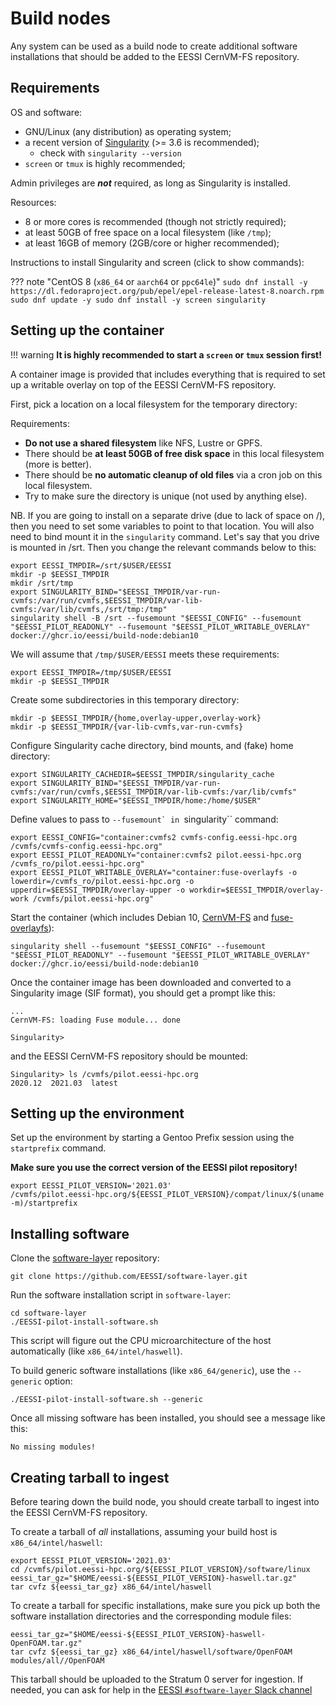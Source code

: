 # Build nodes

Any system can be used as a build node to create additional software installations that should be
added to the EESSI CernVM-FS repository.

## Requirements

OS and software:

* GNU/Linux (any distribution) as operating system;
* a recent version of [Singularity](https://sylabs.io/singularity/) (>= 3.6 is recommended);
    * check with ``singularity --version``
* ``screen`` or ``tmux`` is highly recommended;

Admin privileges are ***not*** required, as long as Singularity is installed.

Resources:

* 8 or more cores is recommended (though not strictly required);
* at least 50GB of free space on a local filesystem (like `/tmp`);
* at least 16GB of memory (2GB/core or higher recommended);

Instructions to install Singularity and screen (click to show commands):

??? note "CentOS 8 (`x86_64` or `aarch64` or `ppc64le`)"
    ```
    sudo dnf install -y https://dl.fedoraproject.org/pub/epel/epel-release-latest-8.noarch.rpm
    sudo dnf update -y
    sudo dnf install -y screen singularity
    ```

## Setting up the container

!!! warning
    **It is highly recommended to start a `screen` or `tmux` session first!**

A container image is provided that includes everything that is required to set up a writable overlay
on top of the EESSI CernVM-FS repository.

First, pick a location on a local filesystem for the temporary directory:

Requirements:

* **Do not use a shared filesystem** like NFS, Lustre or GPFS.
* There should be **at least 50GB of free disk space** in this local filesystem (more is better).
* There should be **no automatic cleanup of old files** via a cron job on this local filesystem.
* Try to make sure the directory is unique (not used by anything else).

NB.
If you are going to install on a separate drive (due to lack of space on /), then you need to set some variables to 
point to that location. You will also need to bind mount it in the `singularity` command. Let's say that you drive is 
mounted in /srt. Then you change the relevant commands below to this:
```shell
export EESSI_TMPDIR=/srt/$USER/EESSI
mkdir -p $EESSI_TMPDIR
mkdir /srt/tmp
export SINGULARITY_BIND="$EESSI_TMPDIR/var-run-cvmfs:/var/run/cvmfs,$EESSI_TMPDIR/var-lib-cvmfs:/var/lib/cvmfs,/srt/tmp:/tmp"
singularity shell -B /srt --fusemount "$EESSI_CONFIG" --fusemount "$EESSI_PILOT_READONLY" --fusemount "$EESSI_PILOT_WRITABLE_OVERLAY" docker://ghcr.io/eessi/build-node:debian10
```

We will assume that `/tmp/$USER/EESSI` meets these requirements:

```shell
export EESSI_TMPDIR=/tmp/$USER/EESSI
mkdir -p $EESSI_TMPDIR
```

Create some subdirectories in this temporary directory:

```shell
mkdir -p $EESSI_TMPDIR/{home,overlay-upper,overlay-work}
mkdir -p $EESSI_TMPDIR/{var-lib-cvmfs,var-run-cvmfs}
```

Configure Singularity cache directory, bind mounts, and (fake) home directory:

```shell
export SINGULARITY_CACHEDIR=$EESSI_TMPDIR/singularity_cache
export SINGULARITY_BIND="$EESSI_TMPDIR/var-run-cvmfs:/var/run/cvmfs,$EESSI_TMPDIR/var-lib-cvmfs:/var/lib/cvmfs"
export SINGULARITY_HOME="$EESSI_TMPDIR/home:/home/$USER"
```

Define values to pass to ``--fusemount` in ``singularity`` command:

```shell
export EESSI_CONFIG="container:cvmfs2 cvmfs-config.eessi-hpc.org /cvmfs/cvmfs-config.eessi-hpc.org"
export EESSI_PILOT_READONLY="container:cvmfs2 pilot.eessi-hpc.org /cvmfs_ro/pilot.eessi-hpc.org"
export EESSI_PILOT_WRITABLE_OVERLAY="container:fuse-overlayfs -o lowerdir=/cvmfs_ro/pilot.eessi-hpc.org -o upperdir=$EESSI_TMPDIR/overlay-upper -o workdir=$EESSI_TMPDIR/overlay-work /cvmfs/pilot.eessi-hpc.org"
```

Start the container (which includes Debian 10, [CernVM-FS](https://cernvm.cern.ch/fs/) and
[fuse-overlayfs](https://github.com/containers/fuse-overlayfs)):

```shell
singularity shell --fusemount "$EESSI_CONFIG" --fusemount "$EESSI_PILOT_READONLY" --fusemount "$EESSI_PILOT_WRITABLE_OVERLAY" docker://ghcr.io/eessi/build-node:debian10
```

Once the container image has been downloaded and converted to a Singularity image (SIF format),
you should get a prompt like this:

```
...
CernVM-FS: loading Fuse module... done

Singularity>
```

and the EESSI CernVM-FS repository should be mounted:

```
Singularity> ls /cvmfs/pilot.eessi-hpc.org
2020.12  2021.03  latest
```

## Setting up the environment

Set up the environment by starting a Gentoo Prefix session using the ``startprefix`` command.

**Make sure you use the correct version of the EESSI pilot repository!**

```shell
export EESSI_PILOT_VERSION='2021.03'
/cvmfs/pilot.eessi-hpc.org/${EESSI_PILOT_VERSION}/compat/linux/$(uname -m)/startprefix
```

## Installing software

Clone the [software-layer](https://github.com/EESSI/software-layer) repository:

```shell
git clone https://github.com/EESSI/software-layer.git
```

Run the software installation script in `software-layer`:

```shell
cd software-layer
./EESSI-pilot-install-software.sh
```

This script will figure out the CPU microarchitecture of the host automatically (like `x86_64/intel/haswell`).

To build generic software installations (like `x86_64/generic`), use the ``--generic`` option:

```shell
./EESSI-pilot-install-software.sh --generic
```

Once all missing software has been installed, you should see a message like this:

```
No missing modules!
```

## Creating tarball to ingest

Before tearing down the build node, you should create tarball to ingest into the EESSI CernVM-FS repository.

To create a tarball of *all* installations, assuming your build host is ``x86_64/intel/haswell``:

```shell
export EESSI_PILOT_VERSION='2021.03'
cd /cvmfs/pilot.eessi-hpc.org/${EESSI_PILOT_VERSION}/software/linux
eessi_tar_gz="$HOME/eessi-${EESSI_PILOT_VERSION}-haswell.tar.gz"
tar cvfz ${eessi_tar_gz} x86_64/intel/haswell
```

To create a tarball for specific installations, make sure you pick up both
the software installation directories and the corresponding module files:

```shell
eessi_tar_gz="$HOME/eessi-${EESSI_PILOT_VERSION}-haswell-OpenFOAM.tar.gz"
tar cvfz ${eessi_tar_gz} x86_64/intel/haswell/software/OpenFOAM modules/all//OpenFOAM
```

This tarball should be uploaded to the Stratum 0 server for ingestion.
If needed, you can ask for help in the
[EESSI `#software-layer` Slack channel](https://eessi-hpc.slack.com/archives/CNMM6G2RG)

